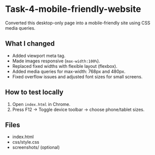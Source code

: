 # Task-4-mobile-friendly-website
Converted this desktop-only page into a mobile-friendly site using CSS media queries.

## What I changed
- Added viewport meta tag.
- Made images responsive (`max-width:100%`).
- Replaced fixed widths with flexible layout (flexbox).
- Added media queries for max-width: 768px and 480px.
- Fixed overflow issues and adjusted font sizes for small screens.

## How to test locally
1. Open `index.html` in Chrome.
2. Press F12 → Toggle device toolbar → choose phone/tablet sizes.

## Files
- index.html
- css/style.css
- screenshots/ (optional)
